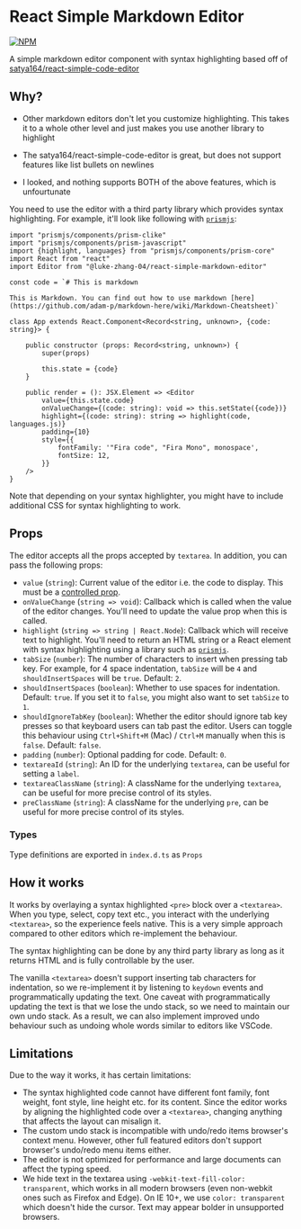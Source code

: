 # React Simple Markdown Editor

[![NPM](https://nodei.co/npm/@luke-zhang-04/react-simple-markdown-editor.png)](https://nodei.co/npm/@luke-zhang-04/react-simple-markdown-editor/)

A simple markdown editor component with syntax highlighting based off of [satya164/react-simple-code-editor](https://github.com/satya164/react-simple-code-editor)

## Why?
- Other markdown editors don't let you customize highlighting. This takes it to a whole other level and just makes you use another library to highlight
- The satya164/react-simple-code-editor is great, but does not support features like list bullets on newlines

- I looked, and nothing supports BOTH of the above features, which is unfourtunate

You need to use the editor with a third party library which provides syntax highlighting. For example, it'll look like following with [`prismjs`](https://prismjs.com):

```tsx
import "prismjs/components/prism-clike"
import "prismjs/components/prism-javascript"
import {highlight, languages} from "prismjs/components/prism-core"
import React from "react"
import Editor from "@luke-zhang-04/react-simple-markdown-editor"

const code = `# This is markdown

This is Markdown. You can find out how to use markdown [here](https://github.com/adam-p/markdown-here/wiki/Markdown-Cheatsheet)`

class App extends React.Component<Record<string, unknown>, {code: string}> {

    public constructor (props: Record<string, unknown>) {
        super(props)

        this.state = {code}
    }

    public render = (): JSX.Element => <Editor
        value={this.state.code}
        onValueChange={(code: string): void => this.setState({code})}
        highlight={(code: string): string => highlight(code, languages.js)}
        padding={10}
        style={{
            fontFamily: '"Fira code", "Fira Mono", monospace',
            fontSize: 12,
        }}
    />
}
```

Note that depending on your syntax highlighter, you might have to include additional CSS for syntax highlighting to work.

## Props

The editor accepts all the props accepted by `textarea`. In addition, you can pass the following props:

- `value` (`string`): Current value of the editor i.e. the code to display. This must be a [controlled prop](https://reactjs.org/docs/forms.html#controlled-components).
- `onValueChange` (`string => void`): Callback which is called when the value of the editor changes. You'll need to update the value prop when this is called.
- `highlight` (`string => string | React.Node`): Callback which will receive text to highlight. You'll need to return an HTML string or a React element with syntax highlighting using a library such as [`prismjs`](https://prismjs.com).
- `tabSize` (`number`): The number of characters to insert when pressing tab key. For example, for 4 space indentation, `tabSize` will be `4` and `shouldInsertSpaces` will be `true`. Default: `2`.
- `shouldInsertSpaces` (`boolean`): Whether to use spaces for indentation. Default: `true`. If you set it to `false`, you might also want to set `tabSize` to `1`.
- `shouldIgnoreTabKey` (`boolean`): Whether the editor should ignore tab key presses so that keyboard users can tab past the editor. Users can toggle this behaviour using `Ctrl+Shift+M` (Mac) / `Ctrl+M` manually when this is `false`. Default: `false`.
- `padding` (`number`): Optional padding for code. Default: `0`.
- `textareaId` (`string`): An ID for the underlying `textarea`, can be useful for setting a `label`.
- `textareaClassName` (`string`): A className for the underlying `textarea`, can be useful for more precise control of its styles.
- `preClassName` (`string`): A className for the underlying `pre`, can be useful for more precise control of its styles.

### Types

Type definitions are exported in `index.d.ts` as `Props`

## How it works

It works by overlaying a syntax highlighted `<pre>` block over a `<textarea>`. When you type, select, copy text etc., you interact with the underlying `<textarea>`, so the experience feels native. This is a very simple approach compared to other editors which re-implement the behaviour.

The syntax highlighting can be done by any third party library as long as it returns HTML and is fully controllable by the user.

The vanilla `<textarea>` doesn't support inserting tab characters for indentation, so we re-implement it by listening to `keydown` events and programmatically updating the text. One caveat with programmatically updating the text is that we lose the undo stack, so we need to maintain our own undo stack. As a result, we can also implement improved undo behaviour such as undoing whole words similar to editors like VSCode.

## Limitations

Due to the way it works, it has certain limitations:

- The syntax highlighted code cannot have different font family, font weight, font style, line height etc. for its content. Since the editor works by aligning the highlighted code over a `<textarea>`, changing anything that affects the layout can misalign it.
- The custom undo stack is incompatible with undo/redo items browser's context menu. However, other full featured editors don't support browser's undo/redo menu items either.
- The editor is not optimized for performance and large documents can affect the typing speed.
- We hide text in the textarea using `-webkit-text-fill-color: transparent`, which works in all modern browsers (even non-webkit ones such as Firefox and Edge). On IE 10+, we use `color: transparent` which doesn't hide the cursor. Text may appear bolder in unsupported browsers.

